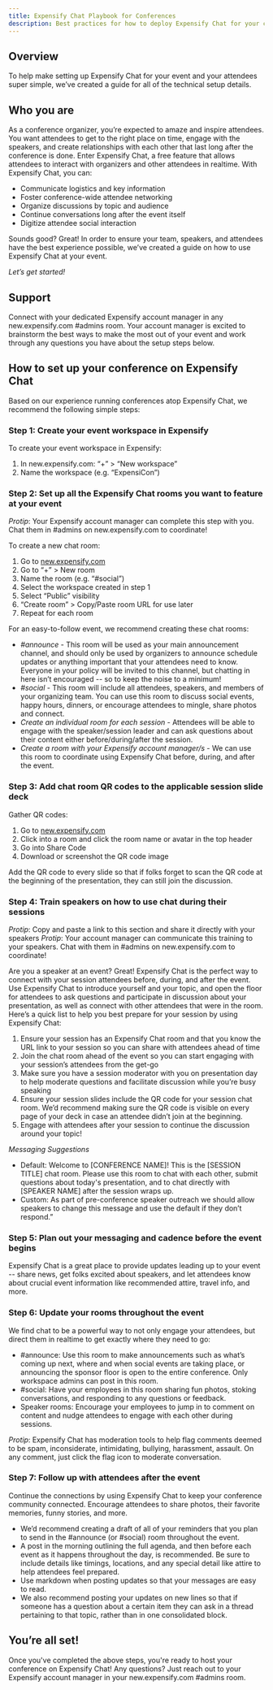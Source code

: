 ```yaml
---
title: Expensify Chat Playbook for Conferences 
description: Best practices for how to deploy Expensify Chat for your conference
---
```

## Overview

To help make setting up Expensify Chat for your event and your attendees super simple, we’ve created a guide for all of the technical setup details.


## Who you are

As a conference organizer, you’re expected to amaze and inspire attendees. You want attendees to get to the right place on time, engage with the speakers, and create relationships with each other that last long after the conference is done. Enter Expensify Chat, a free feature that allows attendees to interact with organizers and other attendees in realtime. With Expensify Chat, you can: 

- Communicate logistics and key information
- Foster conference-wide attendee networking
- Organize discussions by topic and audience
- Continue conversations long after the event itself 
- Digitize attendee social interaction

Sounds good? Great! In order to ensure your team, speakers, and attendees have the best experience possible, we’ve created a guide on how to use Expensify Chat at your event. 

_Let’s get started!_


## Support

Connect with your dedicated Expensify account manager in any new.expensify.com #admins room. Your account manager is excited to brainstorm the best ways to make the most out of your event and work through any questions you have about the setup steps below. 


## How to set up your conference on Expensify Chat

Based on our experience running conferences atop Expensify Chat, we recommend the following simple steps:

### Step 1: Create your event workspace in Expensify 

To create your event workspace in Expensify:
1. In new.expensify.com: “+” > “New workspace” 
2. Name the workspace (e.g. “ExpensiCon”)

### Step 2: Set up all the Expensify Chat rooms you want to feature at your event

*Protip*: Your Expensify account manager can complete this step with you. Chat them in #admins on new.expensify.com to coordinate!

To create a new chat room:
1. Go to [new.expensify.com](https://new.expensify.com)
2. Go to “+” > New room  
3. Name the room (e.g. “#social”)
4. Select the workspace created in step 1
5. Select “Public” visibility 
6. “Create room” > Copy/Paste room URL for use later
7. Repeat for each room

For an easy-to-follow event, we recommend creating these chat rooms:

- *#announce* - This room will be used as your main announcement channel, and should only be used by organizers to announce schedule updates or anything important that your attendees need to know. Everyone in your policy will be invited to this channel, but chatting in here isn’t encouraged -- so to keep the noise to a minimum!
- *#social* - This room will include all attendees, speakers, and members of your organizing team. You can use this room to discuss social events, happy hours, dinners, or encourage attendees to mingle, share photos and connect. 
- *Create an individual room for each session* - Attendees will be able to engage with the speaker/session leader and can ask questions about their content either before/during/after the session.
- *Create a room with your Expensify account manager/s* - We can use this room to coordinate using Expensify Chat before, during, and after the event. 

### Step 3: Add chat room QR codes to the applicable session slide deck

Gather QR codes:
1. Go to [new.expensify.com](https://new.expensify.com)
2. Click into a room and click the room name or avatar in the top header
3. Go into Share Code
4. Download or screenshot the QR code image

Add the QR code to every slide so that if folks forget to scan the QR code at the beginning of the presentation, they can still join the discussion. 

### Step 4: Train speakers on how to use chat during their sessions

*Protip*: Copy and paste a link to this section and share it directly with your speakers
*Protip*: Your account manager can communicate this training to your speakers. Chat with them in #admins on new.expensify.com to coordinate!

Are you a speaker at an event? Great! Expensify Chat is the perfect way to connect with your session attendees before, during, and after the event. Use Expensify Chat to introduce yourself and your topic, and open the floor for attendees to ask questions and participate in discussion about your presentation, as well as connect with other attendees that were in the room. Here’s a quick list to help you best prepare for your session by using Expensify Chat: 

1. Ensure your session has an Expensify Chat room and that you know the URL link to your session so you can share with attendees ahead of time
2. Join the chat room ahead of the event so you can start engaging with your session’s attendees from the get-go
3. Make sure you have a session moderator with you on presentation day to help moderate questions and facilitate discussion while you’re busy speaking
4. Ensure your session slides include the QR code for your session chat room. We’d recommend making sure the QR code is visible on every page of your deck in case an attendee didn’t join at the beginning. 
5. Engage with attendees after your session to continue the discussion around your topic!

*Messaging Suggestions*

- Default: Welcome to [CONFERENCE NAME]! This is the [SESSION TITLE] chat room. Please use this room to chat with each other, submit questions about today's presentation, and to chat directly with [SPEAKER NAME] after the session wraps up.
- Custom: As part of pre-conference speaker outreach we should allow speakers to change this message and use the default if they don’t respond.”

### Step 5: Plan out your messaging and cadence before the event begins

Expensify Chat is a great place to provide updates leading up to your event -- share news, get folks excited about speakers, and let attendees know about crucial event information like recommended attire, travel info, and more.

### Step 6: Update your rooms throughout the event 

We find chat to be a powerful way to not only engage your attendees, but direct them in realtime to get exactly where they need to go:

- #announce: Use this room to make announcements such as what’s coming up next, where and when social events are taking place, or announcing the sponsor floor is open to the entire conference. Only workspace admins can post in this room.
- #social: Have your employees in this room sharing fun photos, stoking conversations, and responding to any questions or feedback.
- Speaker rooms: Encourage your employees to jump in to comment on content and nudge attendees to engage with each other during sessions.

*Protip*: Expensify Chat has moderation tools to help flag comments deemed to be spam, inconsiderate, intimidating, bullying, harassment, assault. On any comment, just click the flag icon to moderate conversation. 

### Step 7: Follow up with attendees after the event

Continue the connections by using Expensify Chat to keep your conference community connected. Encourage attendees to share photos, their favorite memories, funny stories, and more. 

- We’d recommend creating a draft of all of your reminders that you plan to send in the #announce (or #social) room throughout the event. 
- A post in the morning outlining the full agenda, and then before each event as it happens throughout the day, is recommended. Be sure to include details like timings, locations, and any special detail like attire to help attendees feel prepared.
- Use markdown when posting updates so that your messages are easy to read.
- We also recommend posting your updates on new lines so that if someone has a question about a certain item they can ask in a thread pertaining to that topic, rather than in one consolidated block. 

## You’re all set!

Once you've completed the above steps, you're ready to host your conference on Expensify Chat! Any questions? Just reach out to your Expensify account manager in your new.expensify.com #admins room.
